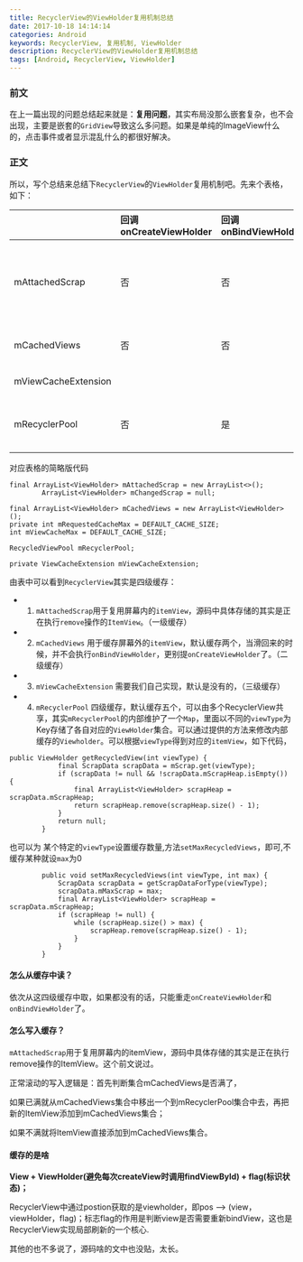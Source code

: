```yaml
---
title: RecyclerView的ViewHolder复用机制总结
date: 2017-10-18 14:14:14
categories: Android
keywords: RecyclerView, 复用机制, ViewHolder
description: RecyclerView的ViewHolder复用机制总结
tags: [Android, RecyclerView, ViewHolder]
---
```

### 前文

在上一篇出现的问题总结起来就是：**复用问题**，其实布局没那么嵌套复杂，也不会出现，主要是嵌套的`GridView`导致这么多问题。如果是单纯的ImageView什么的，点击事件或者显示混乱什么的都很好解决。

### 正文

所以，写个总结来总结下`RecyclerView`的`ViewHolder`复用机制吧。先来个表格，如下：


|         |回调onCreateViewHolder|回调onBindViewHolder|生命周期|备注|
| :-------| :--------| :-------| :--------|:-------|
|mAttachedScrap|否|否|onLayout函数周期内|屏幕内ItemView重用，具体指执行remove的ItemView(匹配postion)|
|mCachedViews|否|否|与mAdapter一致，否则存入mRecyclePool|默认缓存屏幕外2个(匹配postion)|
|mViewCacheExtension||||不直接使用，由用户实现|
|mRecyclerPool|否|是|与自身生命周期一致，不被引用时释放|默认缓存5个，可以RecyclerView之间共享|

对应表格的简略版代码

```
final ArrayList<ViewHolder> mAttachedScrap = new ArrayList<>();
        ArrayList<ViewHolder> mChangedScrap = null;

final ArrayList<ViewHolder> mCachedViews = new ArrayList<ViewHolder>();
private int mRequestedCacheMax = DEFAULT_CACHE_SIZE;
int mViewCacheMax = DEFAULT_CACHE_SIZE;

RecycledViewPool mRecyclerPool;

private ViewCacheExtension mViewCacheExtension;
```

由表中可以看到`RecyclerView`其实是四级缓存：

* 1. `mAttachedScrap`用于复用屏幕内的`itemView`，源码中具体存储的其实是正在执行`remove`操作的`ItemView`。（一级缓存）
* 2. `mCachedViews` 用于缓存屏幕外的`itemView`，默认缓存两个，当滑回来的时候，并不会执行`onBindViewHolder`，更别提`onCreateViewHolder`了。（二级缓存）
* 3. `mViewCacheExtension` 需要我们自己实现，默认是没有的，（三级缓存）
* 4. `mRecyclerPool` 四级缓存，默认缓存五个，可以由多个RecyclerView共享，其实`mRecyclerPool`的内部维护了一个`Map`，里面以不同的`viewType`为Key存储了各自对应的`ViewHolder`集合。可以通过提供的方法来修改内部缓存的`Viewholder`。可以根据`viewType`得到对应的`itemView`，如下代码，

```
public ViewHolder getRecycledView(int viewType) {
            final ScrapData scrapData = mScrap.get(viewType);
            if (scrapData != null && !scrapData.mScrapHeap.isEmpty()) {
                final ArrayList<ViewHolder> scrapHeap = scrapData.mScrapHeap;
                return scrapHeap.remove(scrapHeap.size() - 1);
            }
            return null;
        }
```

也可以为 某个特定的`viewType`设置缓存数量,方法`setMaxRecycledViews`，即可,不缓存某种就设`max`为0

```
        public void setMaxRecycledViews(int viewType, int max) {
            ScrapData scrapData = getScrapDataForType(viewType);
            scrapData.mMaxScrap = max;
            final ArrayList<ViewHolder> scrapHeap = scrapData.mScrapHeap;
            if (scrapHeap != null) {
                while (scrapHeap.size() > max) {
                    scrapHeap.remove(scrapHeap.size() - 1);
                }
            }
        }
```



#### 怎么从缓存中读？

依次从这四级缓存中取，如果都没有的话，只能重走`onCreateViewHolder`和`onBindViewHolder`了。

#### 怎么写入缓存？

`mAttachedScrap`用于复用屏幕内的itemView，源码中具体存储的其实是正在执行remove操作的ItemView。这个前文说过。

正常滚动的写入逻辑是：首先判断集合mCachedViews是否满了，

如果已满就从mCachedViews集合中移出一个到mRecyclerPool集合中去，再把新的ItemView添加到mCachedViews集合；

如果不满就将ItemView直接添加到mCachedViews集合。 

#### 缓存的是啥
**View + ViewHolder(避免每次createView时调用findViewById) + flag(标识状态)；**

RecyclerView中通过postion获取的是viewholder，即pos ——> (view，viewHolder，flag)；标志flag的作用是判断view是否需要重新bindView，这也是RecyclerView实现局部刷新的一个核心.

其他的也不多说了，源码啥的文中也没贴，太长。








